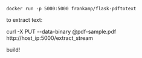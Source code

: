 ```docker run -p 5000:5000 frankamp/flask-pdftotext``` 

to extract text:

curl -X PUT --data-binary @pdf-sample.pdf http://host_ip:5000/extract_stream

build!
